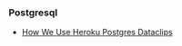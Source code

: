 ### Postgresql

* [How We Use Heroku Postgres Dataclips](https://blog.heroku.com/archives/2013/8/7/how-we-use-heroku-postgres-dataclips)